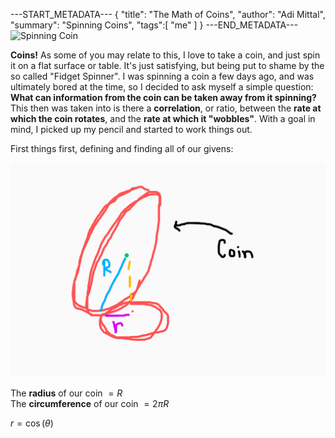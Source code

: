 ---START_METADATA---
{
  "title": "The Math of Coins",
  "author": "Adi Mittal",
  "summary": "Spinning Coins",
  "tags":[
    "me"
  ]
}
---END_METADATA---
![Spinning Coin](https://media.giphy.com/media/11QVoapNuz4T8A/giphy.gif)

__Coins!__ As some of you may relate to this, I love to take a coin, and just spin it on a flat surface or table. It's just satisfying, but being put to shame by the so called "Fidget Spinner". I was spinning a coin a few days ago, and was ultimately bored at the time, so I decided to ask myself a simple question: __What can information from the coin can be taken away from it spinning?__ This then was taken into is there a __correlation__, or ratio, between the __rate at which the coin rotates__, and the __rate at which it "wobbles"__. With a goal in mind, I picked up my pencil and started to work things out.


First things first, defining and finding all of our givens:

![](/img/coinRep.png)

The __radius__ of our coin $= R$<br>
The __circumference__ of our coin $= 2 \pi R$

$r = \cos (\theta)$